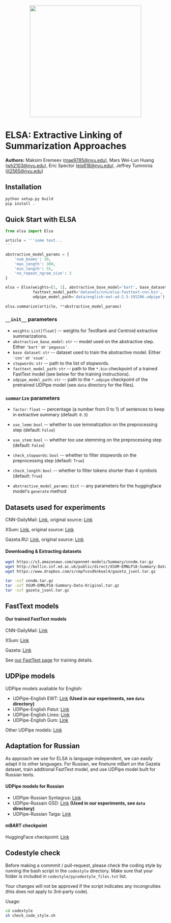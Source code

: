 <p align="center">
    <br>
    <img src="http://maksimeremeev.com/files/elsa.png" width=350/>
    <br>
<p>


# ELSA: Extractive Linking of Summarization Approaches

**Authors:** Maksim Eremeev (mae9785@nyu.edu), Mars Wei-Lun Huang (wh2103@nyu.edu), Eric Spector (ejs618@nyu.edu), Jeffrey Tumminia (jt2565@nyu.edu)

## Installation

```bash
python setup.py build
pip install .
```

## Quick Start with ELSA

```python
from elsa import Elsa

article = '''some text...
'''

abstractive_model_params = {
    'num_beams': 10,
    'max_length': 300,
    'min_length': 55,
    'no_repeat_ngram_size': 3
}

elsa = Elsa(weights=[1, 1], abstractive_base_model='bart', base_dataset='cnn', stopwords='data/stopwords.txt', 
            fasttext_model_path='datasets/cnn/elsa-fasttext-cnn.bin', 
            udpipe_model_path='data/english-ewt-ud-2.5-191206.udpipe')
            
elsa.summarize(article, **abstractive_model_params)
```

### `__init__` parameters

- `weights`: `List[float]` -- weights for TextRank and Centroid extractive summarizations.
- `abstractive_base_model`: `str` -- model used on the abstractive step. Either `'bart'` or `'pegasus'`.
- `base dataset`: `str` -- dataset used to train the abstractive model. Either `'cnn'` or `'xsum'` .
- `stopwords`: `str` -- path to the list of stopwords.
- `fasttext_model_path`: `str` -- path to the `*.bin` checkpoint of a trained FastText model (see below for the training instructions).
- `udpipe_model_path`: `str` -- path to the `*.udpipe` checkpoint of the pretrained UDPipe model (see `data` directory for the files).

### `summarize` parameters

* `factor`: `float` -- percentage (a number from 0 to 1) of sentences to keep in extractive summary (default: `0.5`)
* `use_lemm`: `bool` -- whether to use lemmatization on the preprocessing step (default: `False`)
* `use_stem`: `bool` -- whether too use stemming on the preprocessing step (default: `False`)
* `check_stopwords`: `bool` -- whether to filter stopwords on the preprocessing step (default: `True`)
* `check_length`: `bool` -- whether to filter tokens shorter than 4 symbols (default: `True`)

* `abstractive_model_params`: `dict` -- any parameters for the huggingface model's `generate` method

## Datasets used for experiments

CNN-DailyMail: [Link](https://s3.amazonaws.com/opennmt-models/Summary/cnndm.tar.gz), original source: [Link](https://github.com/abisee/cnn-dailymail)

XSum: [Link](http://bollin.inf.ed.ac.uk/public/direct/XSUM-EMNLP18-Summary-Data-Original.tar.gz), original source: [Link](https://github.com/EdinburghNLP/XSum)

Gazeta.RU: [Link](https://www.dropbox.com/s/cmpfvzxdknkeal4/gazeta_jsonl.tar.gz), original source: [Link](https://github.com/IlyaGusev/gazeta)

#### Downloading & Extracting datasets

```bash
wget https://s3.amazonaws.com/opennmt-models/Summary/cnndm.tar.gz
wget http://bollin.inf.ed.ac.uk/public/direct/XSUM-EMNLP18-Summary-Data-Original.tar.gz
wget https://www.dropbox.com/s/cmpfvzxdknkeal4/gazeta_jsonl.tar.gz

tar -xzf cnndm.tar.gz
tar -xzf XSUM-EMNLP18-Summary-Data-Original.tar.gz
tar -xzf gazeta_jsonl.tar.gz
```

## FastText models

#### Our trained FastText models

CNN-DailyMail: [Link](https://www.icloud.com/iclouddrive/0D92xiVCAEZa07wBde-S46r_A#elsa-fasttext-cnn)

XSum: [Link](https://www.icloud.com/iclouddrive/0bR42r-miX36v9p3rM-s3YR0Q#elsa-fasttext-gazeta)

Gazeta: [Link](https://www.icloud.com/iclouddrive/0E7muKOAdlb_EvbMPQyTN2sLw#elsa-fasttext-xsum)

See [our FastText page](https://github.com/maks5507/elsa/blob/master/fasttext_scripts/) for training details.

## UDPipe models

UDPipe models avaliable for English:

- UDPipe-English EWT: [Link](https://lindat.mff.cuni.cz/repository/xmlui/bitstream/handle/11234/1-3131/english-ewt-ud-2.5-191206.udpipe?sequence=17&isAllowed=y) **(Used in our experiments, see `data` directory)**
- UDPipe-English Patut: [Link](https://lindat.mff.cuni.cz/repository/xmlui/bitstream/handle/11234/1-3131/english-partut-ud-2.5-191206.udpipe?sequence=29&isAllowed=y)
- UDPipe-English Lines: [Link](https://lindat.mff.cuni.cz/repository/xmlui/bitstream/handle/11234/1-3131/english-lines-ud-2.5-191206.udpipe?sequence=30&isAllowed=y)
- UDPipe-English Gum: [Link](https://lindat.mff.cuni.cz/repository/xmlui/bitstream/handle/11234/1-3131/english-gum-ud-2.5-191206.udpipe?sequence=31&isAllowed=y)

Other UDPipe models: [Link](https://lindat.mff.cuni.cz/repository/xmlui/handle/11234/1-3131)

## Adaptation for Russian

As approach we use for ELSA is language-independent, we can easily adapt it to other languages. For Russian, we finetune mBart on the Gazeta dataset, train additional FastText model, and use UDPipe model built for Russian texts.

#### UDPipe models for Russian

- UDPipe-Russian Syntagrus: [Link](https://lindat.mff.cuni.cz/repository/xmlui/bitstream/handle/11234/1-3131/russian-syntagrus-ud-2.5-191206.udpipe?sequence=70&isAllowed=y)
- UDPipe-Russain GSD: [Link](https://lindat.mff.cuni.cz/repository/xmlui/bitstream/handle/11234/1-3131/russian-gsd-ud-2.5-191206.udpipe?sequence=71&isAllowed=y) **(Used in our experiments, see `data` directory)**
- UDPipe-Russian Taiga: [Link](https://lindat.mff.cuni.cz/repository/xmlui/bitstream/handle/11234/1-3131/russian-taiga-ud-2.5-191206.udpipe?sequence=87&isAllowed=y)

#### mBART checkpoint

HuggingFace checkpoint: [Link](https://www.icloud.com/iclouddrive/0ogqejTokfHn1tO0qiIPUldjw#mbart-checkpoint-gazeta)

## Codestyle check

Before making a commmit / pull-request, please check the coding style by running the bash script in the `codestyle` directory. Make sure that your folder is included in `codestyle/pycodestyle_files.txt` list.

Your changes will not be approved if the script indicates any incongruities (this does not apply to 3rd-party code). 

Usage:

```bash
cd codestyle
sh check_code_style.sh
```

